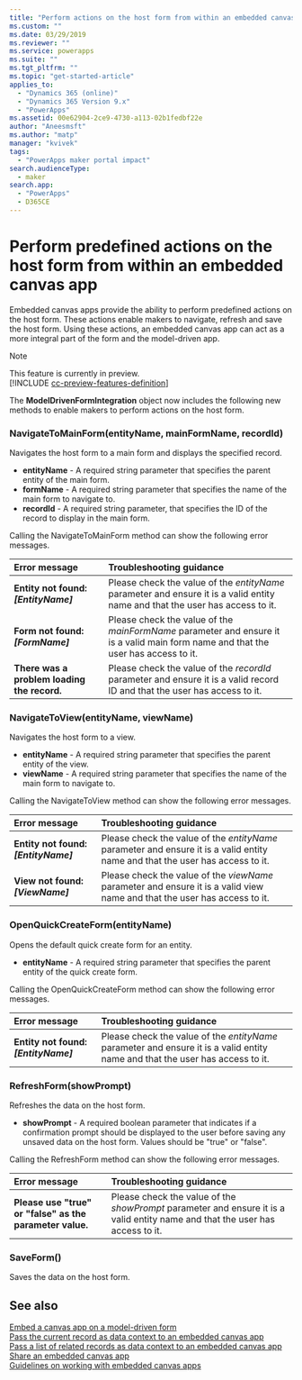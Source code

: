 ```yaml
---
title: "Perform actions on the host form from within an embedded canvas app | MicrosoftDocs"
ms.custom: ""
ms.date: 03/29/2019
ms.reviewer: ""
ms.service: powerapps
ms.suite: ""
ms.tgt_pltfrm: ""
ms.topic: "get-started-article"
applies_to: 
  - "Dynamics 365 (online)"
  - "Dynamics 365 Version 9.x"
  - "PowerApps"
ms.assetid: 00e62904-2ce9-4730-a113-02b1fedbf22e
author: "Aneesmsft"
ms.author: "matp"
manager: "kvivek"
tags: 
  - "PowerApps maker portal impact"
search.audienceType: 
  - maker
search.app: 
  - "PowerApps"
  - D365CE
---
```

# Perform predefined actions on the host form from within an embedded canvas app
Embedded canvas apps provide the ability to perform predefined actions on the host form. These actions enable makers to navigate, refresh and save the host form. Using these actions, an embedded canvas app can act as a more integral part of the form and the model-driven app.  

> [!NOTE]
> This feature is currently in preview. <br />
> [!INCLUDE [cc-preview-features-definition](../../includes/cc-preview-features-definition.md)] 

The **ModelDrivenFormIntegration** object now includes the following new methods to enable makers to perform actions on the host form.  
  
### NavigateToMainForm(entityName, mainFormName, recordId)
Navigates the host form to a main form and displays the specified record.  
* **entityName** - A required string parameter that specifies the parent entity of the main form.  
* **formName** - A required string parameter that specifies the name of the main form to navigate to.  
* **recordId** - A required string parameter, that specifies the ID of the record to display in the main form.  
 
Calling the NavigateToMainForm method can show the following error messages.
  
| Error message | Troubleshooting guidance |
|:--------------|:-------------------------|
|**Entity not found: *[EntityName]*** | Please check the value of the *entityName* parameter and ensure it is a valid entity name and that the user has access to it. |
|**Form not found: *[FormName]*** | Please check the value of the *mainFormName* parameter and ensure it is a valid main form name and that the user has access to it. |
|**There was a problem loading the record.** | Please check the value of the *recordId* parameter and ensure it is a valid record ID and that the user has access to it. |
  
  
### NavigateToView(entityName, viewName)
Navigates the host form to a view.  
* **entityName** - A required string parameter that specifies the parent entity of the view.  
* **viewName** - A required string parameter that specifies the name of the main form to navigate to.  
 
Calling the NavigateToView method can show the following error messages.
  
| Error message | Troubleshooting guidance |
|:--------------|:-------------------------|
|**Entity not found: *[EntityName]*** | Please check the value of the *entityName* parameter and ensure it is a valid entity name and that the user has access to it. |
|**View not found: *[ViewName]*** | Please check the value of the *viewName* parameter and ensure it is a valid view name and that the user has access to it. |
  
  
### OpenQuickCreateForm(entityName)  
Opens the default quick create form for an entity.  
* **entityName** - A required string parameter that specifies the parent entity of the quick create form.  
 
Calling the OpenQuickCreateForm method can show the following error messages.
  
| Error message | Troubleshooting guidance |
|:--------------|:-------------------------|
|**Entity not found: *[EntityName]*** | Please check the value of the *entityName* parameter and ensure it is a valid entity name and that the user has access to it. |
  
  
### RefreshForm(showPrompt)  
Refreshes the data on the host form.  
* **showPrompt** - A required boolean parameter that indicates if a confirmation prompt should be displayed to the user before saving any unsaved data on the host form. Values should be "true" or "false".
 
Calling the RefreshForm method can show the following error messages.
  
| Error message | Troubleshooting guidance |
|:--------------|:-------------------------|
|**Please use "true" or "false" as the parameter value.** | Please check the value of the *showPrompt* parameter and ensure it is a valid entity name and that the user has access to it. |
  
  
### SaveForm()  
Saves the data on the host form.  
  
## See also
[Embed a canvas app on a model-driven form](embed-canvas-app-in-form.md) <br />
[Pass the current record as data context to an embedded canvas app](pass-current-embedded-canvas-app.md) <br />
[Pass a list of related records as data context to an embedded canvas app](pass-related-embedded-canvas-app.md) <br />
[Share an embedded canvas app](share-embedded-canvas-app.md) <br />
[Guidelines on working with embedded canvas apps](embedded-canvas-app-guidelines.md)
